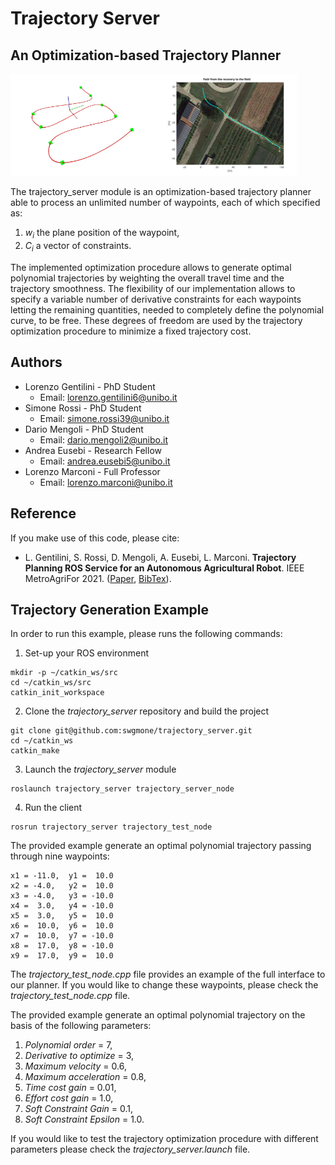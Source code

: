 # Trajectory Server
## An Optimization-based Trajectory Planner
<img src="https://github.com/swgmone/trajectory_server/blob/main/images/traj.jpg" width = 47% height = 30%/><img src="https://github.com/swgmone/trajectory_server/blob/main/images/traj_field.svg" width = 43.8% height = 30%/>

The trajectory_server module is an optimization-based trajectory planner able to process an unlimited number of waypoints, each of which specified as:
1) *w<sub>i</sub>* the plane position of the waypoint,
2) *C<sub>i</sub>*  a vector of constraints.

The implemented optimization procedure allows to generate optimal polynomial trajectories by weighting the overall travel time and the trajectory smoothness.
The flexibility of our implementation allows to specify a variable number of derivative constraints for each waypoints letting the remaining quantities, needed to completely define the polynomial curve, to be free. These degrees of freedom are used by the trajectory optimization procedure to minimize a fixed trajectory cost.

## Authors
  * Lorenzo Gentilini - PhD Student
    * Email: lorenzo.gentilini6@unibo.it
  * Simone Rossi - PhD Student
    * Email: simone.rossi39@unibo.it
  * Dario Mengoli - PhD Student
    * Email: dario.mengoli2@unibo.it
  * Andrea Eusebi - Research Fellow
    * Email: andrea.eusebi5@unibo.it
  * Lorenzo Marconi - Full Professor
    * Email: lorenzo.marconi@unibo.it


## Reference
If you make use of this code, please cite:
* L. Gentilini, S. Rossi, D. Mengoli, A. Eusebi, L. Marconi. **Trajectory Planning ROS Service for an Autonomous Agricultural Robot**. IEEE MetroAgriFor 2021. ([Paper](--), [BibTex](--)).

## Trajectory Generation Example
In order to run this example, please runs the following commands:
1) Set-up your ROS environment
```
mkdir -p ~/catkin_ws/src
cd ~/catkin_ws/src
catkin_init_workspace
```
2) Clone the *trajectory_server* repository and build the project
```
git clone git@github.com:swgmone/trajectory_server.git
cd ~/catkin_ws
catkin_make
```
3) Launch the *trajectory_server* module
```
roslaunch trajectory_server trajectory_server_node
```
4) Run the client
```
rosrun trajectory_server trajectory_test_node
```
The provided example generate an optimal polynomial trajectory passing through nine waypoints:
```
x1 = -11.0,  y1 =  10.0
x2 = -4.0,   y2 =  10.0
x3 = -4.0,   y3 = -10.0
x4 =  3.0,   y4 = -10.0
x5 =  3.0,   y5 =  10.0
x6 =  10.0,  y6 =  10.0
x7 =  10.0,  y7 = -10.0
x8 =  17.0,  y8 = -10.0
x9 =  17.0,  y9 =  10.0
```
The *trajectory_test_node.cpp* file provides an example of the full interface to our planner.
If you would like to change these waypoints, please check the *trajectory_test_node.cpp* file.

The provided example generate an optimal polynomial trajectory on the basis of the following parameters:
1) *Polynomial order* = 7,
2) *Derivative to optimize* = 3,
3) *Maximum velocity* = 0.6,
4) *Maximum acceleration* = 0.8,
5) *Time cost gain* = 0.01,
6) *Effort cost gain* = 1.0,
7) *Soft Constraint Gain* = 0.1,
8) *Soft Constraint Epsilon* = 1.0.

If you would like to test the trajectory optimization procedure with different parameters please check the *trajectory_server.launch* file.
